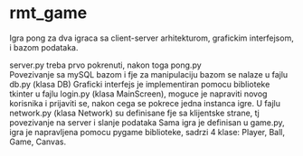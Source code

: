 # rmt_game
Igra pong za dva igraca sa client-server arhitekturom, grafickim interfejsom, i bazom podataka.

server.py treba prvo pokrenuti, nakon toga pong.py <br>
Povezivanje sa mySQL bazom i fje za manipulaciju bazom se nalaze u fajlu db.py (klasa DB)
Graficki interfejs je implementiran pomocu biblioteke tkinter u fajlu login.py (klasa MainScreen), moguce je napraviti novog korisnika i prijaviti se, 
nakon cega se pokrece jedna instanca igre.
U fajlu network.py (klasa Network) su definisane fje sa klijentske strane, tj povezivanje na server i slanje podataka
Sama igra je definisan u game.py, igra je napravljena pomocu pygame biblioteke, sadrzi 4 klase: Player, Ball, Game, Canvas.


